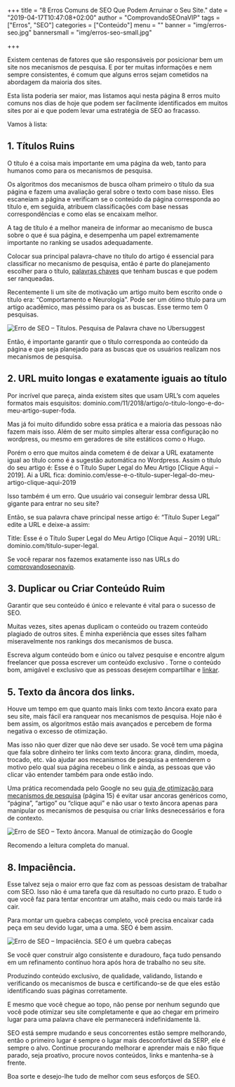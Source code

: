 +++
title = “8 Erros Comuns de SEO Que Podem Arruinar o Seu Site."
date = "2019-04-17T10:47:08+02:00"
author = "ComprovandoSEOnaVIP"
tags = ["Erros", "SEO"]
categories = ["Conteúdo"]
menu = ""
banner = "img/erros-seo.jpg"
bannersmall = "img/erros-seo-small.jpg"

+++

Existem centenas de fatores que são responsáveis por posicionar bem um site nos mecanismos de pesquisa. E por ter muitas informações e nem sempre consistentes, é comum que alguns erros sejam cometidos na abordagem da maioria dos sites.

Esta lista poderia ser maior, mas listamos aqui nesta página 8 erros muito comuns  nos dias de hoje que podem ser facilmente identificados em muitos sites por ai e que podem levar uma estratégia de SEO ao fracasso.

Vamos à lista:

## 1. Títulos Ruins

O título é a coisa mais importante em uma página da web, tanto para humanos como para os mecanismos de pesquisa.

Os algoritmos dos mecanismos de busca olham primeiro o título da sua página e fazem uma avaliação geral sobre o texto com base nisso. Eles escaneiam a página e verificam se o conteúdo da página corresponda ao título e, em seguida, atribuem classificações com base nessas correspondências e como elas se encaixam melhor.

A tag de título é a melhor maneira de informar ao mecanismo de busca sobre o que é sua página, e desempenha um papel extremamente importante no ranking se usados adequadamente. 

Colocar sua principal palavra-chave no título do artigo é essencial para classificar no mecanismo de pesquisa, então é parte do planejamento escolher para o título, [palavras chaves]( https://comprovandoseonavip.live/post/palavras-chave/) que tenham buscas e que podem ser ranqueadas. 

Recentemente li um site de motivação um artigo muito bem escrito onde o título era: “Comportamento e Neurologia”. Pode ser um ótimo título para um artigo acadêmico, mas péssimo para os as buscas. Esse termo tem 0 pesquisas.

<img src="/img/pesquisa-palavra-chave.jpg" alt="Erro de SEO – Títulos. Pesquisa de Palavra chave no Ubersuggest" class="center">


Então, é importante garantir que o título corresponda ao conteúdo da página e que seja planejado para as buscas que os usuários realizam nos mecanismos de pesquisa.

## 2. URL muito longas e exatamente iguais ao título

Por incrível que pareça, ainda existem sites que usam URL’s com aqueles formatos mais esquisitos: dominio.com/11/2018/artigo/o-titulo-longo-e-do-meu-artigo-super-foda.

Mas já foi muito difundido sobre essa prática e a maioria das pessoas não fazem mais isso. Além de ser muito simples alterar essa configuração no wordpress, ou mesmo em geradores de site estáticos como o Hugo.

Porém o erro que muitos ainda cometem é de deixar a URL exatamente igual ao título como é a sugestão automática no Wordpress. Assim o título do seu artigo é: Esse é o Título Super Legal do Meu Artigo [Clique Aqui – 2019]. Ai a URL fica: dominio.com/esse-e-o-titulo-super-legal-do-meu-artigo-clique-aqui-2019

Isso também é um erro. Que usuário vai conseguir lembrar dessa URL gigante para entrar no seu site? 

Então, se sua palavra chave principal nesse artigo é: “Título Super Legal” edite a URL e deixe-a assim: 

Title: Esse é o Título Super Legal do Meu Artigo [Clique Aqui – 2019]
URL: dominio.com/titulo-super-legal.

Se você reparar nos fazemos exatamente isso nas URLs do [comprovandoseonavip](https://comprovandoseonavip.live/).

## 3. Duplicar ou Criar Conteúdo Ruim

Garantir que seu conteúdo é único e relevante é vital para o sucesso de SEO. 

Muitas vezes, sites apenas duplicam o conteúdo ou trazem conteúdo plagiado de outros sites. É minha experiência que esses sites falham miseravelmente nos rankings dos mecanismos de busca. 

Escreva algum conteúdo bom e único ou talvez pesquise e encontre algum freelancer que possa escrever um conteúdo exclusivo . Torne o conteúdo bom, amigável e exclusivo que as pessoas desejem compartilhar e [linkar]( https://comprovandoseonavip.live/post/linkbait/).

## 5. Texto da âncora dos links.

Houve um tempo em que quanto mais links com texto âncora exato para seu site, mais fácil era ranquear nos mecanismos de pesquisa. Hoje não é bem assim, os algoritmos estão mais avançados e percebem de forma negativa o excesso de otimização.

Mas isso não quer dizer que não deve ser usado. Se você tem uma página que fala sobre dinheiro ter links com texto âncora: grana, dindim, moeda, trocado, etc. vão ajudar aos mecanismos de pesquisa a entenderem o motivo pelo qual sua página recebeu o link e ainda, as pessoas que vão clicar vão entender também para onde estão indo.

Uma prática recomendada pelo Google no seu [guia de otimização para mecanismos de pesquisa]( https://www.google.com/intl/pt-BR/webmasters/docs/guia-otimizacao-para-mecanismos-de-pesquisa-pt-br.pdf) (página 15) é evitar usar ancoras genéricos como, “página”, “artigo” ou “clique aqui” e não usar o texto âncora apenas para manipular os mecanismos de pesquisa ou criar links desnecessários e fora de contexto. 

<img src="/img/praticas-recomendadas-ancora.jpg" alt="Erro de SEO – Texto âncora. Manual de otimização do Google" class="center">

Recomendo a leitura completa do manual.

## 8. Impaciência. 

Esse talvez seja o maior erro que faz com as pessoas desistam de trabalhar com SEO. Isso não é uma tarefa que dá resultado no curto prazo. E tudo o que você faz para tentar encontrar um atalho, mais cedo ou mais tarde irá cair.

Para montar um quebra cabeças completo, você precisa encaixar cada peça em seu devido lugar, uma a uma. SEO é bem assim.

<img src="/img/seo-quebra-cabeca.jpg" alt="Erro de SEO – Impaciência. SEO é um quebra cabeças" class="center">

Se você quer construir algo consistente e duradouro, faça tudo pensando em um refinamento contínuo hora após hora de trabalho no seu site.

Produzindo conteúdo exclusivo, de qualidade, validando, listando e verificando os mecanismos de busca e certificando-se de que eles estão identificando suas páginas corretamente. 

E mesmo que você chegue ao topo, não pense por nenhum segundo que você pode otimizar seu site completamente e que ao chegar em primeiro lugar para uma palavra chave ele permanecerá indefinidamente lá.

SEO está sempre mudando e seus concorrentes estão sempre melhorando, então o primeiro lugar é sempre o lugar mais desconfortável da SERP, ele é sempre o alvo. Continue procurando melhorar e aprender mais e não fique parado, seja proativo, procure novos conteúdos, links e mantenha-se à frente.

Boa sorte e desejo-lhe tudo de melhor com seus esforços de SEO.
